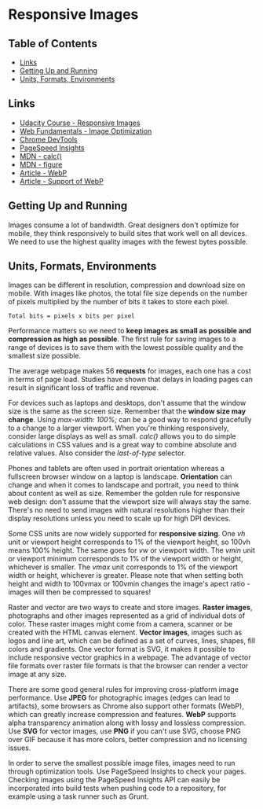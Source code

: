 # Responsive Images

## Table of Contents
* [Links](#links)
* [Getting Up and Running](#getting-up-and-running)
* [Units, Formats, Environments](#units,-formats,-environments)

## Links
* [Udacity Course - Responsive Images](https://www.udacity.com/course/responsive-images--ud882)
* [Web Fundamentals - Image Optimization](https://developers.google.com/web/fundamentals/performance/optimizing-content-efficiency/image-optimization)
* [Chrome DevTools](https://developers.google.com/web/tools/chrome-devtools/)
* [PageSpeed Insights](https://developers.google.com/speed/pagespeed/insights/)
* [MDN - calc()](https://developer.mozilla.org/en-US/docs/Web/CSS/calc)
* [MDN - figure](https://developer.mozilla.org/en-US/docs/Web/HTML/Element/figure)
* [Article - WebP](https://developers.google.com/speed/webp/?csw=1)
* [Article - Support of WebP](https://caniuse.com/#feat=webp)

## Getting Up and Running
Images consume a lot of bandwidth. Great designers don't optimize for mobile, they think responsively to build sites that work well on all devices. We need to use the highest quality images with the fewest bytes possible.

## Units, Formats, Environments
Images can be different in resolution, compression and download size on mobile. With images like photos, the total file size depends on the number of pixels multiplied by the number of bits it takes to store each pixel.

`Total bits = pixels x bits per pixel`

Performance matters so we need to **keep images as small as possible and compression as high as possible**. The first rule for saving images to a range of devices is to save them with the lowest possible quality and the smallest size possible.

The average webpage makes 56 **requests** for images, each one has a cost in terms of page load. Studies have shown that delays in loading pages can result in significant loss of traffic and revenue.

For devices such as laptops and desktops, don't assume that the window size is the same as the screen size. Remember that the **window size may change**. Using *max-width: 100%;* can be a good way to respond gracefully to a change to a larger viewport. When you're thinking responsively, consider large displays as well as small. *calc()* allows you to do simple calculations in CSS values and is a great way to combine absolute and relative values. Also consider the *last-of-type* selector.

Phones and tablets are often used in portrait orientation whereas a fullscreen browser window on a laptop is landscape. **Orientation** can change and when it comes to landscape and portrait, you need to think about content as well as size. Remember the golden rule for responsive web design: don't assume that the viewport size will always stay the same. There's no need to send images with natural resolutions higher than their display resolutions unless you need to scale up for high DPI devices.

Some CSS units are now widely supported for **responsive sizing**. One *vh* unit or viewport height corresponds to 1% of the viewport height, so 100vh means 100% height. The same goes for *vw* or viewport width. The *vmin* unit or viewport minimum corresponds to 1% of the viewport width or height, whichever is smaller. The *vmax* unit corresponds to 1% of the viewport width or height, whichever is greater. Please note that when setting both height and width to 100vmax or 100vmin changes the image's apect ratio - images will then be compressed to squares!

Raster and vector are two ways to create and store images. **Raster images**, photographs and other images represented as a grid of individual dots of color. These raster images might come from a camera, scanner or be created with the HTML canvas element. **Vector images**, images such as logos and line art, which can be defined as a set of curves, lines, shapes, fill colors and gradients. One vector format is SVG, it makes it possible to include responsive vector graphics in a webpage. The advantage of vector file formats over raster file formats is that the browser can render a vector image at any size.

There are some good general rules for improving cross-platform image performance. Use **JPEG** for photographic images (edges can lead to artifacts), some browsers as Chrome also support other formats (WebP), which can greatly increase compression and features. **WebP** supports alpha transparency animation along with lossy and lossless compression. Use **SVG** for vector images, use **PNG** if you can't use SVG, choose PNG over GIF because it has more colors, better compression and no licensing issues.

In order to serve the smallest possible image files, images need to run through optimization tools. Use PageSpeed Insights to check your pages. Checking images using the PageSpeed Insights API can easily be incorporated into build tests when pushing code to a repository, for example using a task runner such as Grunt.
